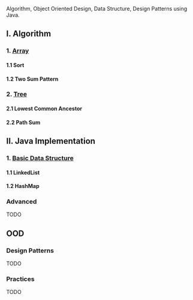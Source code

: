 Algorithm, Object Oriented Design, Data Structure, Design Patterns using Java.

## I. Algorithm
### 1. [Array](https://github.com/zdong1995/JavaPractice/tree/master/src/algorithm/array/Array.md)
#### 1.1 Sort
#### 1.2 Two Sum Pattern

### 2. [Tree](https://github.com/zdong1995/JavaPractice/tree/master/src/algorithm/tree/Tree.md)
#### 2.1 Lowest Common Ancestor
#### 2.2 Path Sum

## II. Java Implementation
### 1. [Basic Data Structure](https://github.com/zdong1995/JavaPractice/tree/master/src/implementation/basic/Basic.md)
#### 1.1 LinkedList
#### 1.2 HashMap


### Advanced
TODO

## OOD
### Design Patterns
TODO

### Practices
TODO